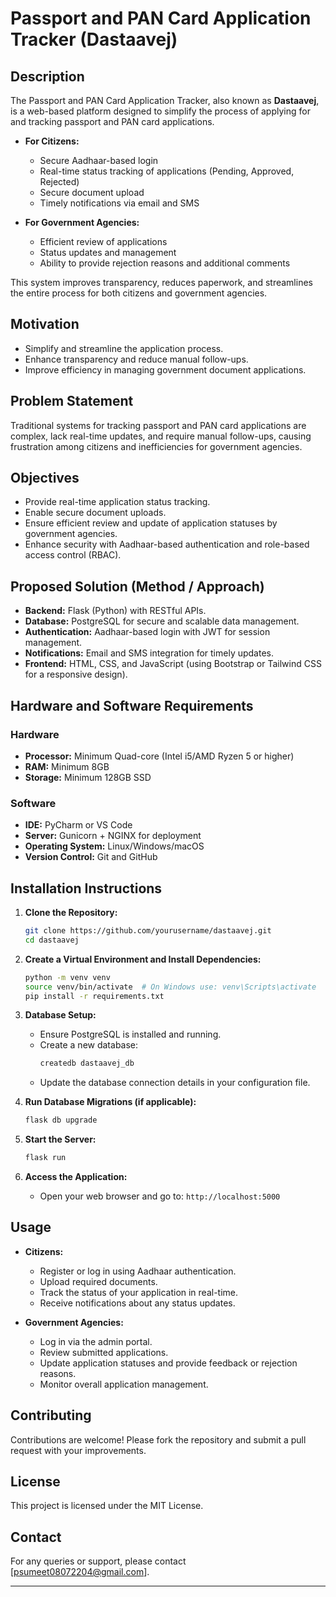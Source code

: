 # Passport and PAN Card Application Tracker (Dastaavej)

## Description
The Passport and PAN Card Application Tracker, also known as **Dastaavej**, is a web-based platform designed to simplify the process of applying for and tracking passport and PAN card applications.  
- **For Citizens:**  
  - Secure Aadhaar-based login  
  - Real-time status tracking of applications (Pending, Approved, Rejected)  
  - Secure document upload  
  - Timely notifications via email and SMS  

- **For Government Agencies:**  
  - Efficient review of applications  
  - Status updates and management  
  - Ability to provide rejection reasons and additional comments  

This system improves transparency, reduces paperwork, and streamlines the entire process for both citizens and government agencies.

## Motivation
- Simplify and streamline the application process.
- Enhance transparency and reduce manual follow-ups.
- Improve efficiency in managing government document applications.

## Problem Statement
Traditional systems for tracking passport and PAN card applications are complex, lack real-time updates, and require manual follow-ups, causing frustration among citizens and inefficiencies for government agencies.

## Objectives
- Provide real-time application status tracking.
- Enable secure document uploads.
- Ensure efficient review and update of application statuses by government agencies.
- Enhance security with Aadhaar-based authentication and role-based access control (RBAC).

## Proposed Solution (Method / Approach)
- **Backend:** Flask (Python) with RESTful APIs.
- **Database:** PostgreSQL for secure and scalable data management.
- **Authentication:** Aadhaar-based login with JWT for session management.
- **Notifications:** Email and SMS integration for timely updates.
- **Frontend:** HTML, CSS, and JavaScript (using Bootstrap or Tailwind CSS for a responsive design).

## Hardware and Software Requirements

### Hardware
- **Processor:** Minimum Quad-core (Intel i5/AMD Ryzen 5 or higher)
- **RAM:** Minimum 8GB
- **Storage:** Minimum 128GB SSD

### Software
- **IDE:** PyCharm or VS Code
- **Server:** Gunicorn + NGINX for deployment
- **Operating System:** Linux/Windows/macOS
- **Version Control:** Git and GitHub

## Installation Instructions

1. **Clone the Repository:**
   ```bash
   git clone https://github.com/yourusername/dastaavej.git
   cd dastaavej
   ```

2. **Create a Virtual Environment and Install Dependencies:**
   ```bash
   python -m venv venv
   source venv/bin/activate  # On Windows use: venv\Scripts\activate
   pip install -r requirements.txt
   ```

3. **Database Setup:**
   - Ensure PostgreSQL is installed and running.
   - Create a new database:
     ```bash
     createdb dastaavej_db
     ```
   - Update the database connection details in your configuration file.

4. **Run Database Migrations (if applicable):**
   ```bash
   flask db upgrade
   ```

5. **Start the Server:**
   ```bash
   flask run
   ```

6. **Access the Application:**
   - Open your web browser and go to: `http://localhost:5000`

## Usage
- **Citizens:**  
  - Register or log in using Aadhaar authentication.
  - Upload required documents.
  - Track the status of your application in real-time.
  - Receive notifications about any status updates.

- **Government Agencies:**  
  - Log in via the admin portal.
  - Review submitted applications.
  - Update application statuses and provide feedback or rejection reasons.
  - Monitor overall application management.

## Contributing
Contributions are welcome! Please fork the repository and submit a pull request with your improvements.

## License
This project is licensed under the MIT License.

## Contact
For any queries or support, please contact [psumeet08072204@gmail.com].

---

